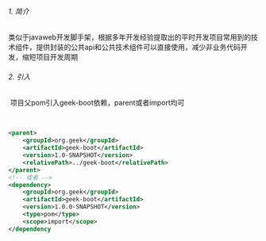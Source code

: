 ###### 1. 简介

​	类似于javaweb开发脚手架，根据多年开发经验提取出的平时开发项目常用到的技术组件，提供封装的公共api和公共技术组件可以直接使用，减少非业务代码开发，缩短项目开发周期

###### 2. 引入

​	项目父pom引入geek-boot依赖，parent或者import均可

​	

```xml
<parent>
    <groupId>org.geek</groupId>
    <artifactId>geek-boot</artifactId>
    <version>1.0-SNAPSHOT</version>
    <relativePath>../geek-boot</relativePath>
</parent>
<!-- 或者 -->
<dependency>
    <groupId>org.geek</groupId>
    <artifactId>geek-boot</artifactId>
    <version>1.0.0-SNAPSHOT</version>
    <type>pom</type>
    <scope>import</scope>
</dependency
```

